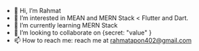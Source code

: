 - 👋 Hi, I’m Rahmat
- 👀 I’m interested in MEAN and MERN Stack < Flutter and Dart.
- 🌱 I’m currently learning MERN Stack
- 💞️ I’m looking to collaborate on {secret: "value" }
- 📫 How to reach me: reach me at rahmatapon402@gmail.com

<!---
SoftRahmat/SoftRahmat is a ✨ special ✨ repository because its `README.md` (this file) appears on your GitHub profile.
You can click the Preview link to take a look at your changes.
--->
